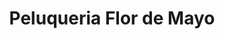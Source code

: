 ---
title: "Peluqueria Flor de Mayo"
url: /playa-de-canet-den-berenguer/peluqueria-flor-de-mayo/
shop: peluquería
---